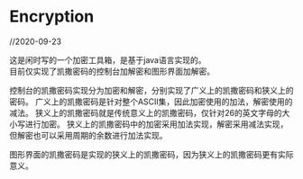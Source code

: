 # Encryption

//2020-09-23

这是闲时写的一个加密工具箱，是基于java语言实现的。<br>
目前仅实现了凯撒密码的控制台加解密和图形界面加解密。

控制台的凯撒密码实现分为加密和解密，分别实现了广义上的凯撒密码和狭义上的密码。
广义上的凯撒密码是针对整个ASCII集，因此加密使用的加法，解密使用的减法。
狭义上的凯撒密码就是传统意义上的凯撒密码，仅针对26的英文字母的大小写进行加密。
狭义上的凯撒密码中的加密采用加法实现，解密采用减法实现，但解密也可以采用周期的余数进行加法实现。

图形界面的凯撒密码是实现的狭义上的凯撒密码，因为狭义上的凯撒密码更有实际意义。
